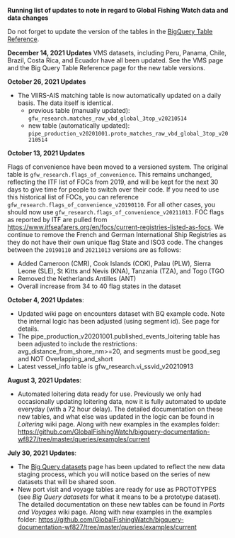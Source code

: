 **Running list of updates to note in regard to Global Fishing Watch data and data changes**

Do not forget to update the version of the tables in the [BigQuery Table Reference](BigQuery-Table-Reference).

**December 14, 2021 Updates**
VMS datasets, including Peru, Panama, Chile, Brazil, Costa Rica, and Ecuador have all been updated. See the VMS page and the Big Query Table Reference page for the new table versions. 

**October 26, 2021 Updates**

- The VIIRS-AIS matching table is now automatically updated on a daily basis. The data itself is identical.
  - previous table (manually updated): `gfw_research.matches_raw_vbd_global_3top_v20210514`
  - new table (automatically updated): `pipe_production_v20201001.proto_matches_raw_vbd_global_3top_v20210514`
 
**October 13, 2021 Updates**

Flags of convenience have been moved to a versioned system. The original table is `gfw_research.flags_of_convenience`. This remains unchanged, reflecting the ITF list of FOCs from 2019, and will be kept for the next 30 days to give time for people to switch over their code. If you need to use this historical list of FOCs, you can reference `gfw_research.flags_of_convenience_v20190110`. For all other cases, you should now use `gfw_research.flags_of_convenience_v20211013`. FOC flags as reported by ITF are pulled from https://www.itfseafarers.org/en/focs/current-registries-listed-as-focs. We continue to remove the French and German International Ship Registries as they do not have their own unique flag State and ISO3 code. The changes between the `20190110` and `20211013` versions are as follows:
* Added Cameroon (CMR), Cook Islands (COK), Palau (PLW), Sierra Leone (SLE), St Kitts and Nevis (KNA), Tanzania (TZA), and Togo (TGO
* Removed the Netherlands Antilles (ANT)
* Overall increase from 34 to 40 flag states in the dataset

**October 4, 2021 Updates**:
* Updated wiki page on encounters dataset with BQ example code. Note the internal logic has been adjusted (using segment id). See page for details.
* The pipe_production_v20201001.published_events_loitering table has been adjusted to include the restrictions: avg_distance_from_shore_nm>=20, and segments must be good_seg and NOT Overlapping_and_short
* Latest vessel_info table is gfw_research.vi_ssvid_v20210913

**August 3, 2021 Updates**:
* Automated loitering data ready for use. Previously we only had occasionally updating loitering data, now it is fully automated to update everyday (with a 72 hour delay). The detailed documentation on these new tables, and what else was updated in the logic can be found in _Loitering_ wiki page. Along with new examples in the examples folder: https://github.com/GlobalFishingWatch/bigquery-documentation-wf827/tree/master/queries/examples/current

**July 30, 2021 Updates**:
* The [Big Query datasets](BigQuery-datasets) page has been updated to reflect the new data staging process, which you will notice based on the series of new datasets that will be shared soon. 
* New port visit and voyage tables are ready for use as PROTOTYPES (see _Big Query datasets_ for what it means to be a prototype dataset). The detailed documentation on these new tables can be found in _Ports and Voyages_ wiki page. Along with new examples in the examples folder: https://github.com/GlobalFishingWatch/bigquery-documentation-wf827/tree/master/queries/examples/current